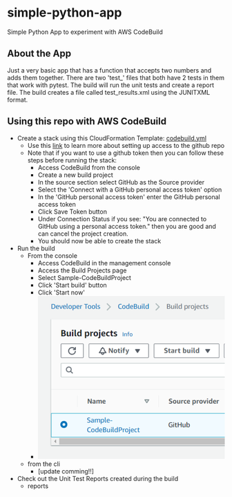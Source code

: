 # simple-python-app
Simple Python App to experiment with AWS CodeBuild

## About the App
Just a very basic app that has a function that accepts two numbers and adds them together.
There are two 'test_' files that both have 2 tests in them that work with pytest.
The build will run the unit tests and create a report file.  The build creates a file called test_results.xml using the JUNITXML format.

## Using this repo with AWS CodeBuild
- Create a stack using this CloudFormation Template: [codebuild.yml](https://github.com/kbrake42/simple-python-app/blob/main/cloudformation-templates/codebuild.yml)
  - Use this [link](https://docs.aws.amazon.com/codebuild/latest/userguide/access-tokens.html#access-tokens-github) to learn more about setting up access to the github repo
  - Note that if you want to use a github token then you can follow these steps before running the stack:
    - Access CodeBuild from the console
    - Create a new build project
    - In the source section select GitHub as the Source provider
    - Select the 'Connect with a GitHub personal access token' option
    - In the 'GitHub personal access token' enter the GitHub personal access token
    - Click Save Token button
    - Under Connection Status if you see: "You are connected to GitHub using a personal access token." then you are good and can cancel the project creation.
    - You should now be able to create the stack
- Run the build
  - From the console
    - Access CodeBuild in the management console
    - Access the Build Projects page
    - Select Sample-CodeBuildProject
    - Click 'Start build' button
    - Click 'Start now'
    - ![Screenshot of CodeBuild.](images/codeBuild_Start.png)
  - from the cli
    - [update comming!!]
-  Check out the Unit Test Reports created during the build
    - reports


